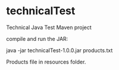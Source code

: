 # technicalTest
Technical Java Test
Maven project

compile and run the JAR:

java -jar technicalTest-1.0.0.jar products.txt


Products file in resources folder.
